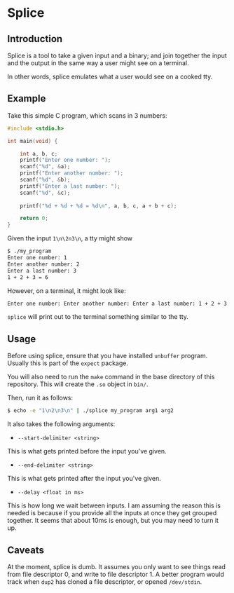 # Splice

## Introduction

Splice is a tool to take a given input and a binary; and join together the
input and the output in the same way a user might see on a terminal.

In other words, splice emulates what a user would see on a cooked tty.

## Example

Take this simple C program, which scans in 3 numbers:

``` c++
#include <stdio.h>

int main(void) {

    int a, b, c;
    printf("Enter one number: ");
    scanf("%d", &a);
    printf("Enter another number: ");
    scanf("%d", &b);
    printf("Enter a last number: ");
    scanf("%d", &c);
    
    printf("%d + %d + %d = %d\n", a, b, c, a + b + c);

    return 0;
}
```

Given the input `1\n\2n3\n`, a tty might show

``` sh
$ ./my_program
Enter one number: 1
Enter another number: 2
Enter a last number: 3
1 + 2 + 3 = 6
```

However, on a terminal, it might look like:

``` sh
Enter one number: Enter another number: Enter a last number: 1 + 2 + 3 = 6
```

`splice` will print out to the terminal something similar to the tty.

## Usage

Before using splice, ensure that you have installed `unbuffer` program.
Usually this is part of the `expect` package.

You will also need to run the `make` command in the base directory of
this repository. This will create the `.so` object in `bin/`.

Then, run it as follows:

``` sh
$ echo -e "1\n2\n3\n" | ./splice my_program arg1 arg2
```

It also takes the following arguments:

 - `--start-delimiter <string>`

This is what gets printed before the input you've given.

 - `--end-delimiter <string>`

This is what gets printed after the input you've given.

 - `--delay <float in ms>`
 
This is how long we wait between inputs. I am assuming the reason this
is needed is because if you provide all the inputs at once they get
grouped together. It seems that about 10ms is enough, but you may need
to turn it up.

## Caveats

At the moment, splice is dumb. It assumes you only want to see
things read from file descriptor 0, and write to file descriptor 1.
A better program would track when `dup2` has cloned a file
descriptor, or opened `/dev/stdin`.

